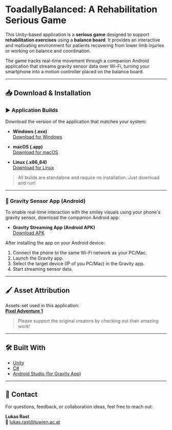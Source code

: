 # ToadallyBalanced: A Rehabilitation Serious Game

This Unity-based application is a **serious game** designed to support **rehabilitation exercises** using a **balance board**. It provides an interactive and motivating environment for patients recovering from lower limb injuries or working on balance and coordination.

The game tracks real-time movement through a companion Android application that streams gravity sensor data over Wi-Fi, turning your smartphone into a motion controller placed on the balance board.

---

## 📥 Download & Installation

### ▶️ Application Builds

Download the version of the application that matches your system:

- **Windows (.exe)**  
  [Download for Windows](https://your-download-link.com/windows)

- **macOS (.app)**  
  [Download for macOS](https://your-download-link.com/mac)

- **Linux (.x86_64)**  
  [Download for Linux](https://your-download-link.com/linux)

> All builds are standalone and require no installation. Just download and run!

---

### 📱 Gravity Sensor App (Android)

To enable real-time interaction with the smiley visuals using your phone's gravity sensor, download the companion Android app:

- **Gravity Streaming App (Android APK)**  
  [Download APK]([https://your-download-link.com/gravity-app](https://github.com/Rasakul13/Gravity-App/releases/tag/v1.0.0))

After installing the app on your Android device:

1. Connect the phone to the same Wi-Fi network as your PC/Mac.
2. Launch the Gravity app.
3. Select the target device (IP of you PC/Mac) in the Gravity app.
4. Start streaming sensor data.

---

## 🖌️ Asset Attribution

Assets-set used in this application:  
**[Pixel Adventure 1]([https://assetstore.unity.com/packages/2d/characters/pixel-adventure-1-155360])**

> Please support the original creators by checking out their amazing work!

---

## 🛠️ Built With

- [Unity](https://unity.com/)
- [C#](https://docs.microsoft.com/en-us/dotnet/csharp/)
- [Android Studio (for Gravity App)](https://developer.android.com/studio)

---

## 💬 Contact

For questions, feedback, or collaboration ideas, feel free to reach out:

**Lukas Rast**  
📧 lukas.rast@tuwien.ac.at  
